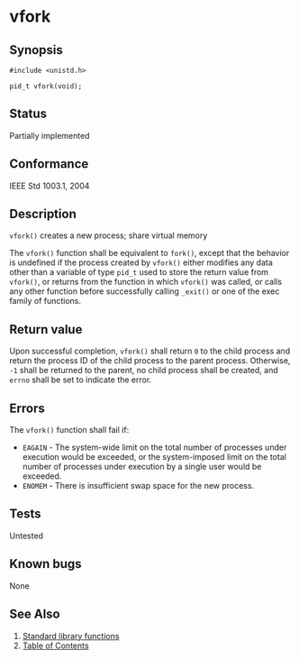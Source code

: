 # vfork

## Synopsis

`#include <unistd.h>`

`pid_t vfork(void);`

## Status

Partially implemented

## Conformance

IEEE Std 1003.1, 2004

## Description

`vfork()` creates a new process; share virtual memory

The `vfork()` function shall be equivalent to `fork()`, except that the behavior is undefined if the process created by
`vfork()` either modifies any data other than a variable of type `pid_t` used to store the return value from `vfork()`,
or returns from the function in which `vfork()` was called, or calls any other function before successfully calling
`_exit()` or one of the exec family of functions.

## Return value

Upon successful completion, `vfork()` shall return `0` to the child process and return the process ID of the child
process to the parent process. Otherwise, `-1` shall be returned to the parent, no child process shall be created,
and `errno` shall be set to indicate the error.

## Errors

The `vfork()` function shall fail if:

* `EAGAIN` - The system-wide limit on the total number of processes under execution would be exceeded, or the
system-imposed limit on the total number of processes under execution by a single user would be exceeded.
* `ENOMEM` - There is insufficient swap space for the new process.

## Tests

Untested

## Known bugs

None

## See Also

1. [Standard library functions](../README.md)
2. [Table of Contents](../../../README.md)
